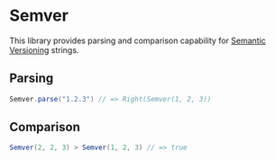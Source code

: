 # Semver

This library provides parsing and comparison capability for [Semantic Versioning](https://semver.org) strings.

## Parsing

```scala
Semver.parse("1.2.3") // => Right(Semver(1, 2, 3))
```

## Comparison

```scala
Semver(2, 2, 3) > Semver(1, 2, 3) // => true
```